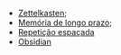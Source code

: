 
- [Zettelkasten](Zettelkasten);
- [Memória de longo prazo](Memória%20de%20longo%20prazo.md);
- [Repetição espaçada](Repetição%20espaçada.md)
- [Obsidian](2024-06-30-Obsidian.md)